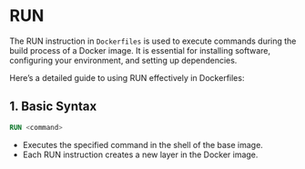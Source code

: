# RUN

The RUN instruction in `Dockerfiles` is used to execute commands during the build process of a Docker image. It is essential for installing software, configuring your environment, and setting up dependencies.

Here’s a detailed guide to using RUN effectively in Dockerfiles:

## 1. Basic Syntax

```Dockerfile
RUN <command>
```
- Executes the specified command in the shell of the base image.
- Each RUN instruction creates a new layer in the Docker image.